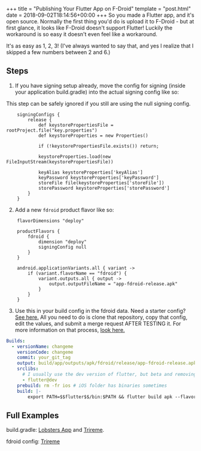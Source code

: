 +++
title = "Publishing Your Flutter App on F-Droid"
template = "post.html"
date = 2018-09-02T18:14:56+00:00
+++
So you made a Flutter app, and it's open source. Normally the first thing you'd do is upload it to F-Droid - but at first glance, it looks like F-Droid doesn't support Flutter! Luckily the workaround is so easy it doesn't even feel like a workaround.

It's as easy as 1, 2, 3! (I've always wanted to say that, and yes I realize that I skipped a few numbers between 2 and 6.)

## Steps

1. If you have signing setup already, move the config for signing (inside your application build.gradle) into the actual signing config like so:

This step can be safely ignored if you still are using the null signing config.

```
    signingConfigs {
        release {
            def keystorePropertiesFile = rootProject.file("key.properties")
            def keystoreProperties = new Properties()

            if (!keystorePropertiesFile.exists()) return;

            keystoreProperties.load(new FileInputStream(keystorePropertiesFile))

            keyAlias keystoreProperties['keyAlias']
            keyPassword keystoreProperties['keyPassword']
            storeFile file(keystoreProperties['storeFile'])
            storePassword keystoreProperties['storePassword']
        }
    }

```

2. Add a new `fdroid` product flavor like so:

```
    flavorDimensions "deploy"

    productFlavors {
        fdroid {
            dimension "deploy"
            signingConfig null
        }
    }

    android.applicationVariants.all { variant ->
        if (variant.flavorName == "fdroid") {
            variant.outputs.all { output ->
                output.outputFileName = "app-fdroid-release.apk"
            }
        }
    }
```

3. Use this in your build config in the fdroid data. Need a starter config? [See here.](https://gitlab.com/fdroid/fdroiddata/blob/master/metadata/org.deluge.trireme.txt) All you need to do is clone that repository, copy that config, edit the values, and submit a merge request AFTER TESTING it. For more information on that process, [look here.](https://f-droid.org/en/docs/Submitting_to_F-Droid_Quick_Start_Guide/)

```yaml
Builds:
  - versionName: changeme
    versionCode: changeme
    commit: your_git_tag
    output: build/app/outputs/apk/fdroid/release/app-fdroid-release.apk
    srclibs:
      # I usually use the dev version of flutter, but beta and removing the @ altogether works too.
      - flutter@dev
    prebuild: rm -fr ios # iOS folder has binaries sometimes
    build: |-
        export PATH=$$flutter$$/bin:$PATH && flutter build apk --flavor fdroid
```

## Full Examples

build.gradle: [Lobsters App](https://gitlab.com/nikhiljha/lobsters-app/blob/4326b69792c8575e5cbea7c0f2f7ff1b2c38d83d/android/app/build.gradle) and [Trireme](https://github.com/teal77/trireme/blob/master/android/app/build.gradle).

fdroid config: [Trireme](https://gitlab.com/fdroid/fdroiddata/blob/master/metadata/org.deluge.trireme.txt)
